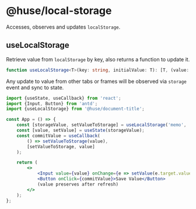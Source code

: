 # @huse/local-storage

Accesses, observes and updates `localStorage`.

## useLocalStorage

Retrieve value from `localStorage` by key, also returns a function to update it.

```typescript
function useLocalStorage<T>(key: string, initialValue: T): [T, (value: T) => void]
```

Any update to value from other tabs or frames will be observed via `storage` event and sync to state.

```jsx
import {useState, useCallback} from 'react';
import {Input, Button} from 'antd';
import {useLocalStorage} from '@huse/document-title';

const App = () => {
    const [storageValue, setValueToStorage] = useLocalStorage('memo', '');
    const [value, setValue] = useState(storageValue);
    const commitValue = useCallback(
        () => setValueToStorage(value),
        [setValueToStorage, value]
    );

    return (
        <>
            <Input value={value} onChange={e => setValue(e.target.value)} />
            <Button onClick={commitValue}>Save Value</Button>
            (value preserves after refresh)
        </>
    );
};
```

